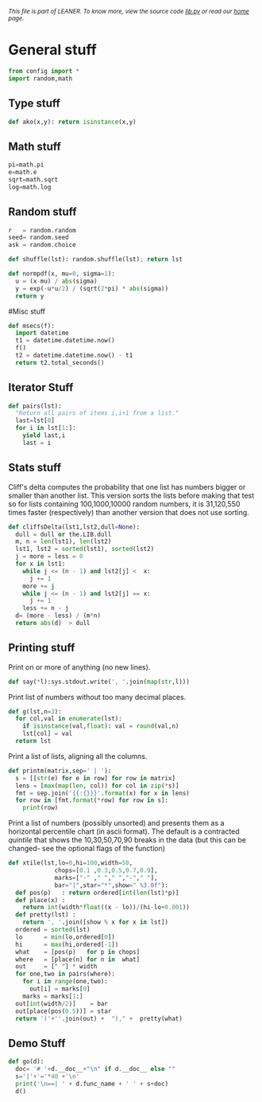 
<small>_This file is part of LEANER. To know more, view the source code [lib.py](../src/lib.py) or read our [home](/) page._</small>



# General stuff

````python
from config import *
import random,math
````

## Type stuff

````python
def ako(x,y): return isinstance(x,y)
````

## Math stuff

````python
pi=math.pi
e=math.e
sqrt=math.sqrt
log=math.log
````

## Random stuff

````python
r   = random.random
seed= random.seed
ask = random.choice

def shuffle(lst): random.shuffle(lst); return lst

def normpdf(x, mu=0, sigma=1):
  u = (x-mu) / abs(sigma)
  y = exp(-u*u/2) / (sqrt(2*pi) * abs(sigma))
  return y
````

#Misc stuff

````python
def msecs(f):
  import datetime
  t1 = datetime.datetime.now()
  f()
  t2 = datetime.datetime.now() - t1
  return t2.total_seconds()
````

## Iterator Stuff

````python
def pairs(lst):
  "Return all pairs of items i,i+1 from a list."
  last=lst[0]
  for i in lst[1:]:
    yield last,i
    last = i
````

## Stats stuff

Cliff's delta computes the probability that one list
has numbers bigger or smaller than another
list. This version sorts the lists before making
that test so for lists containing 100,1000,10000
random numbers, it is 31,120,550 times faster
(respectively) than another version that does not
use sorting.

````python
def cliffsDelta(lst1,lst2,dull=None):
  dull = dull or the.LIB.dull
  m, n = len(lst1), len(lst2)
  lst1, lst2 = sorted(lst1), sorted(lst2)
  j = more = less = 0
  for x in lst1:
    while j <= (n - 1) and lst2[j] <  x: 
      j += 1
    more += j
    while j <= (n - 1) and lst2[j] == x: 
      j += 1
    less += n - j
  d= (more - less) / (m*n)
  return abs(d)  > dull
````

## Printing stuff

Print on or more of anything (no new lines).

````python
def say(*l):sys.stdout.write(', '.join(map(str,l))) 
````

Print list of numbers without too many decimal places.

````python
def g(lst,n=3):
  for col,val in enumerate(lst):
    if isinstance(val,float): val = round(val,n)
    lst[col] = val
  return lst
````

Print a list of lists, aligning all the columns.

````python
def printm(matrix,sep=' | '):
  s = [[str(e) for e in row] for row in matrix]
  lens = [max(map(len, col)) for col in zip(*s)]
  fmt = sep.join('{{:{}}}'.format(x) for x in lens)
  for row in [fmt.format(*row) for row in s]:
    print(row)
````

Print a list of numbers (possibly
unsorted) 
 and presents them as a horizontal
 percentile chart (in ascii format). The default is a 
  contracted _quintile_ that shows the 
  10,30,50,70,90 breaks in the data (but this can be 
  changed- see the optional flags of the function)

````python
def xtile(lst,lo=0,hi=100,width=50,
             chops=[0.1 ,0.3,0.5,0.7,0.9],
             marks=["-" ," "," ","-"," "],
             bar="|",star="*",show=" %3.0f"):
  def pos(p)   : return ordered[int(len(lst)*p)]
  def place(x) : 
    return int(width*float((x - lo))/(hi-lo+0.001))
  def pretty(lst) : 
    return ', '.join([show % x for x in lst])
  ordered = sorted(lst)
  lo      = min(lo,ordered[0])
  hi      = max(hi,ordered[-1])
  what    = [pos(p)   for p in chops]
  where   = [place(n) for n in  what]
  out     = [" "] * width
  for one,two in pairs(where):
    for i in range(one,two): 
      out[i] = marks[0]
    marks = marks[1:]
  out[int(width/2)]    = bar
  out[place(pos(0.5))] = star 
  return '('+''.join(out) +  ")," +  pretty(what)
````

## Demo Stuff

````python
def go(d):
  doc= '# '+d.__doc__+"\n" if d.__doc__ else ""
  s='|'+'='*40 +'\n'
  print('\n==| ' + d.func_name + ' ' + s+doc)
  d()
````
